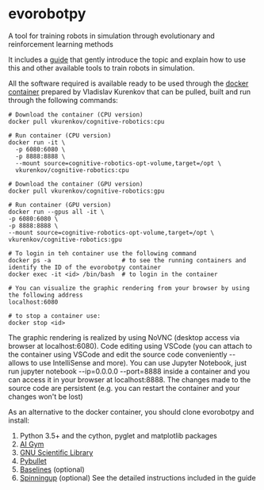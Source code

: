# evorobotpy
A tool for training robots in simulation through evolutionary and reinforcement learning methods

It includes a [guide](/doc/LearningHowToTrainRobots.pdf) that gently introduce the topic and explain how to use this and other available tools to train robots in simulation.

All the software required is available ready to be used through the  [docker container](https://hub.docker.com/r/vkurenkov/cognitive-robotics) prepared by Vladislav Kurenkov that can be pulled, built and run through the following commands:

```
# Download the container (CPU version)
docker pull vkurenkov/cognitive-robotics:cpu

# Run container (CPU version)
docker run -it \
  -p 6080:6080 \
  -p 8888:8888 \
  --mount source=cognitive-robotics-opt-volume,target=/opt \
  vkurenkov/cognitive-robotics:cpu
  
# Download the container (GPU version)
docker pull vkurenkov/cognitive-robotics:gpu

# Run container (GPU version)
docker run --gpus all -it \
-p 6080:6080 \
-p 8888:8888 \
--mount source=cognitive-robotics-opt-volume,target=/opt \
vkurenkov/cognitive-robotics:gpu

# To login in teh container use the following command
docker ps -a                    # to see the running containers and identify the ID of the evorobotpy container
docker exec -it <id> /bin/bash  # to login in the container

# You can visualize the graphic rendering from your browser by using the following address
localhost:6080

# to stop a container use:
docker stop <id>
```
The graphic rendering is realized by using NoVNC (desktop access via browser at localhost:6080). Code editing using VSCode (you can attach to the container using VSCode and edit the source code conveniently -- allows to use IntelliSense and more). You can use Jupyter Notebook, just run jupyter notebook --ip=0.0.0.0 --port=8888 inside a container and you can access it in your browser at localhost:8888. The changes made to the source code are persistent (e.g. you can restart the container and your changes won't be lost)

As an alternative to the docker container, you should clone evorobotpy and install:
1) Python 3.5+ and the cython, pyglet and matplotlib packages
2) [AI Gym](gym.openai.com)
3) [GNU Scientific Library](https://www.gnu.org/software/gsl)
4) [Pybullet](https://pybullet.org/)
5) [Baselines](https://github.com/openai/baselines) (optional)
6) [Spinningup](https://spinningup.openai.com/) (optional)
See the detailed instructions included in the guide

